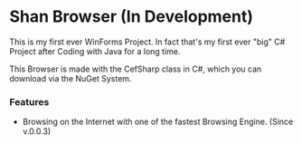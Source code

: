 ﻿# Shan Browser (In Development)
This is my first ever WinForms Project. In fact that's my first ever "big" C# Project after Coding with Java for a long time.

This Browser is made with the CefSharp class in C#, which you can download via the NuGet System.

### Features
- Browsing on the Internet with one of the fastest Browsing Engine. (Since v.0.0.3)